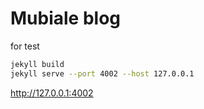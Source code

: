 # Mubiale blog

for test

``` sh
jekyll build
jekyll serve --port 4002 --host 127.0.0.1
```

http://127.0.0.1:4002